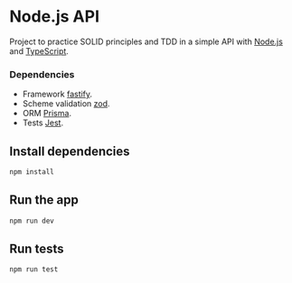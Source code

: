 # Node.js API

Project to practice SOLID principles and TDD in a simple API with [Node.js](https://nodejs.org/en/) and [TypeScript](https://www.typescriptlang.org/).

### Dependencies

- Framework [fastify](https://www.fastify.io/).
- Scheme validation [zod](https://github.com/colinhacks/zod).
- ORM [Prisma](https://www.prisma.io/).
- Tests [Jest](https://jestjs.io/).

## Install dependencies

```bash
npm install
```

## Run the app

```bash
npm run dev
```

## Run tests

```bash
npm run test
```
